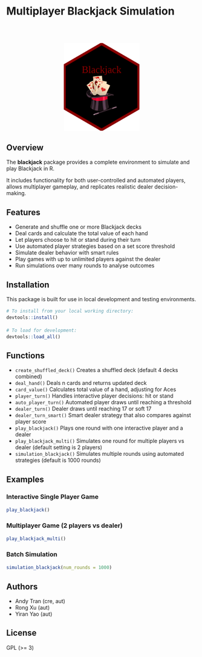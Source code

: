 # Multiplayer Blackjack Simulation 

<br>
</br>

<p align="center">
  <img src="logo/blackjack_sticker.png" width="200"/>
</p>

## Overview

The **blackjack** package provides a complete environment to simulate and play Blackjack in R. 

It includes functionality for both user-controlled and automated players, allows multiplayer gameplay, and replicates realistic dealer decision-making.

## Features 

- Generate and shuffle one or more Blackjack decks
- Deal cards and calculate the total value of each hand
- Let players choose to hit or stand during their turn
- Use automated player strategies based on a set score threshold
- Simulate dealer behavior with smart rules 
- Play games with up to unlimited players against the dealer
- Run simulations over many rounds to analyse outcomes

## Installation

This package is built for use in local development and testing environments.

```r
# To install from your local working directory:
devtools::install()

# To load for development:
devtools::load_all()
```

## Functions 

- `create_shuffled_deck()` Creates a shuffled deck (default 4 decks combined)
- `deal_hand()`	Deals n cards and returns updated deck
- `card_value()`	Calculates total value of a hand, adjusting for Aces
- `player_turn()`	Handles interactive player decisions: hit or stand
- `auto_player_turn()`	Automated player draws until reaching a threshold
- `dealer_turn()`	Dealer draws until reaching 17 or soft 17
- `dealer_turn_smart()`	Smart dealer strategy that also compares against player score
- `play_blackjack()`	Plays one round with one interactive player and a dealer
- `play_blackjack_multi()`	Simulates one round for multiple players vs dealer (default setting is 2 players)
- `simulation_blackjack()`	Simulates multiple rounds using automated strategies (default is 1000 rounds)

## Examples 

### Interactive Single Player Game

```r
play_blackjack()
```

### Multiplayer Game (2 players vs dealer)

```r
play_blackjack_multi()
```


### Batch Simulation

```r
simulation_blackjack(num_rounds = 1000)
```

## Authors

- Andy Tran (cre, aut)
- Rong Xu (aut)
- Yiran Yao (aut)

## License
GPL (>= 3)



